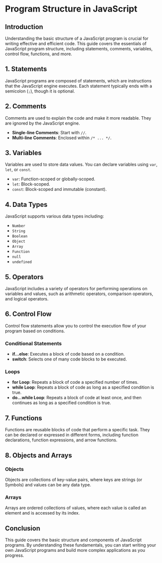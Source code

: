 # Program Structure in JavaScript

## Introduction

Understanding the basic structure of a JavaScript program is crucial for writing effective and efficient code. This guide covers the essentials of JavaScript program structure, including statements, comments, variables, control flow, functions, and more.

## 1. Statements

JavaScript programs are composed of statements, which are instructions that the JavaScript engine executes. Each statement typically ends with a semicolon (`;`), though it is optional.

## 2. Comments

Comments are used to explain the code and make it more readable. They are ignored by the JavaScript engine.

- **Single-line Comments**: Start with `//`.
- **Multi-line Comments**: Enclosed within `/* ... */`.

## 3. Variables

Variables are used to store data values. You can declare variables using `var`, `let`, or `const`.

- `var`: Function-scoped or globally-scoped.
- `let`: Block-scoped.
- `const`: Block-scoped and immutable (constant).

## 4. Data Types

JavaScript supports various data types including:

- `Number`
- `String`
- `Boolean`
- `Object`
- `Array`
- `Function`
- `null`
- `undefined`

## 5. Operators

JavaScript includes a variety of operators for performing operations on variables and values, such as arithmetic operators, comparison operators, and logical operators.

## 6. Control Flow

Control flow statements allow you to control the execution flow of your program based on conditions.

### Conditional Statements

- **if...else**: Executes a block of code based on a condition.
- **switch**: Selects one of many code blocks to be executed.

### Loops

- **for Loop**: Repeats a block of code a specified number of times.
- **while Loop**: Repeats a block of code as long as a specified condition is true.
- **do...while Loop**: Repeats a block of code at least once, and then continues as long as a specified condition is true.

## 7. Functions

Functions are reusable blocks of code that perform a specific task. They can be declared or expressed in different forms, including function declarations, function expressions, and arrow functions.

## 8. Objects and Arrays

### Objects

Objects are collections of key-value pairs, where keys are strings (or Symbols) and values can be any data type.

### Arrays

Arrays are ordered collections of values, where each value is called an element and is accessed by its index.

## Conclusion

This guide covers the basic structure and components of JavaScript programs. By understanding these fundamentals, you can start writing your own JavaScript programs and build more complex applications as you progress.
